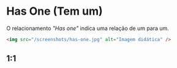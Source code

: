 # Has One (Tem um)

O relacionamento _"Has one"_ indica uma relação de um para um.

```html
<img src="/screenshots/has-one.jpg" alt="Imagem didática" />
```

## 1:1
